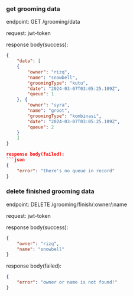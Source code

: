 ### get grooming data
endpoint: GET /grooming/data

request: jwt-token

response body(success):
```json
{
    "data": [
    {
        "owner": "rizq",
        "name": "snowbell",
        "groomingType": "kutu",
        "date": "2024-03-07T03:05:25.109Z",
        "queue": 1
    }, {
        "owner": "syra",
        "name": "groot",
        "groomingType": "kombinasi",
        "date": "2024-03-07T03:05:25.109Z",
        "queue": 2
    }
    ]
}

response body(failed):
```json
{
    "error": "there's no queue in record"
}
```

### delete finished grooming data
endpoint: DELETE /grooming/finish/:owner/:name

request: jwt-token

response body(success):
```json
{
    "owner": "rizq",
    "name": "snowbell"
}
```

response body(failed):
```json
{
    "error": "owner or name is not found!"
}
```